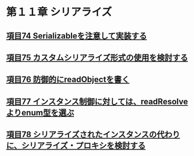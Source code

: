 # 第１１章 シリアライズ

## [項目74 Serializableを注意して実装する](./item74.md)

## [項目75 カスタムシリアライズ形式の使用を検討する](./item75.md)

## [項目76 防御的にreadObjectを書く](./item76.md)

## [項目77 インスタンス制御に対しては、readResolveよりenum型を選ぶ](./item77.md)

## [項目78 シリアライズされたインスタンスの代わりに、シリアライズ・プロキシを検討する](./item78.md)

